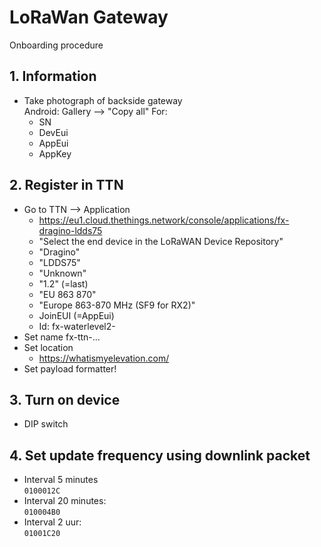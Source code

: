 
# LoRaWan Gateway

Onboarding procedure

## 1. Information

* Take photograph of backside gateway  
  Android: Gallery --> "Copy all"
  For:
	* SN
	* DevEui
	* AppEui
	* AppKey

## 2. Register in TTN

* Go to TTN --> Application
	* https://eu1.cloud.thethings.network/console/applications/fx-dragino-ldds75 
	* "Select the end device in the LoRaWAN Device Repository"
	* "Dragino"
	* "LDDS75"
	* "Unknown"
	* "1.2" (=last)
	* "EU 863 870"
	* "Europe 863-870 MHz (SF9 for RX2)"
	* JoinEUI (=AppEui)
	* Id: fx-waterlevel2-<number>
* Set name fx-ttn-...
* Set location
	* https://whatismyelevation.com/
* Set payload formatter!

## 3. Turn on device

* DIP switch

## 4. Set update frequency using downlink packet

* Interval 5 minutes  
  `0100012C`
* Interval 20 minutes:  
  `010004B0`
* Interval 2 uur:  
  `01001C20`
